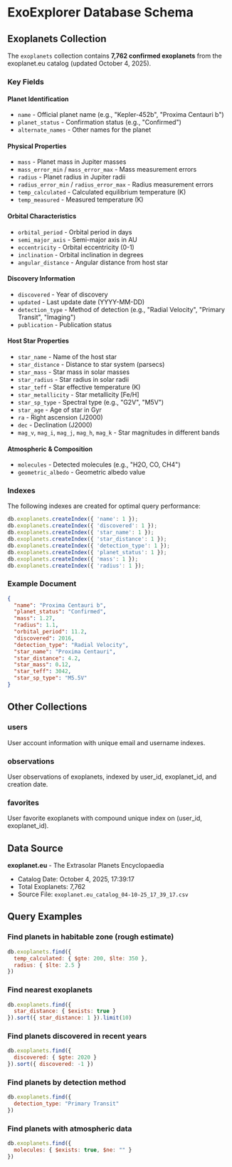 # ExoExplorer Database Schema

## Exoplanets Collection

The `exoplanets` collection contains **7,762 confirmed exoplanets** from the exoplanet.eu catalog (updated October 4, 2025).

### Key Fields

#### Planet Identification
- `name` - Official planet name (e.g., "Kepler-452b", "Proxima Centauri b")
- `planet_status` - Confirmation status (e.g., "Confirmed")
- `alternate_names` - Other names for the planet

#### Physical Properties
- `mass` - Planet mass in Jupiter masses
- `mass_error_min` / `mass_error_max` - Mass measurement errors
- `radius` - Planet radius in Jupiter radii
- `radius_error_min` / `radius_error_max` - Radius measurement errors
- `temp_calculated` - Calculated equilibrium temperature (K)
- `temp_measured` - Measured temperature (K)

#### Orbital Characteristics
- `orbital_period` - Orbital period in days
- `semi_major_axis` - Semi-major axis in AU
- `eccentricity` - Orbital eccentricity (0-1)
- `inclination` - Orbital inclination in degrees
- `angular_distance` - Angular distance from host star

#### Discovery Information
- `discovered` - Year of discovery
- `updated` - Last update date (YYYY-MM-DD)
- `detection_type` - Method of detection (e.g., "Radial Velocity", "Primary Transit", "Imaging")
- `publication` - Publication status

#### Host Star Properties
- `star_name` - Name of the host star
- `star_distance` - Distance to star system (parsecs)
- `star_mass` - Star mass in solar masses
- `star_radius` - Star radius in solar radii
- `star_teff` - Star effective temperature (K)
- `star_metallicity` - Star metallicity [Fe/H]
- `star_sp_type` - Spectral type (e.g., "G2V", "M5V")
- `star_age` - Age of star in Gyr
- `ra` - Right ascension (J2000)
- `dec` - Declination (J2000)
- `mag_v`, `mag_i`, `mag_j`, `mag_h`, `mag_k` - Star magnitudes in different bands

#### Atmospheric & Composition
- `molecules` - Detected molecules (e.g., "H2O, CO, CH4")
- `geometric_albedo` - Geometric albedo value

### Indexes

The following indexes are created for optimal query performance:

```javascript
db.exoplanets.createIndex({ 'name': 1 });
db.exoplanets.createIndex({ 'discovered': 1 });
db.exoplanets.createIndex({ 'star_name': 1 });
db.exoplanets.createIndex({ 'star_distance': 1 });
db.exoplanets.createIndex({ 'detection_type': 1 });
db.exoplanets.createIndex({ 'planet_status': 1 });
db.exoplanets.createIndex({ 'mass': 1 });
db.exoplanets.createIndex({ 'radius': 1 });
```

### Example Document

```json
{
  "name": "Proxima Centauri b",
  "planet_status": "Confirmed",
  "mass": 1.27,
  "radius": 1.1,
  "orbital_period": 11.2,
  "discovered": 2016,
  "detection_type": "Radial Velocity",
  "star_name": "Proxima Centauri",
  "star_distance": 4.2,
  "star_mass": 0.12,
  "star_teff": 3042,
  "star_sp_type": "M5.5V"
}
```

## Other Collections

### users
User account information with unique email and username indexes.

### observations
User observations of exoplanets, indexed by user_id, exoplanet_id, and creation date.

### favorites
User favorite exoplanets with compound unique index on (user_id, exoplanet_id).

## Data Source

**exoplanet.eu** - The Extrasolar Planets Encyclopaedia
- Catalog Date: October 4, 2025, 17:39:17
- Total Exoplanets: 7,762
- Source File: `exoplanet.eu_catalog_04-10-25_17_39_17.csv`

## Query Examples

### Find planets in habitable zone (rough estimate)
```javascript
db.exoplanets.find({
  temp_calculated: { $gte: 200, $lte: 350 },
  radius: { $lte: 2.5 }
})
```

### Find nearest exoplanets
```javascript
db.exoplanets.find({ 
  star_distance: { $exists: true } 
}).sort({ star_distance: 1 }).limit(10)
```

### Find planets discovered in recent years
```javascript
db.exoplanets.find({ 
  discovered: { $gte: 2020 } 
}).sort({ discovered: -1 })
```

### Find planets by detection method
```javascript
db.exoplanets.find({ 
  detection_type: "Primary Transit" 
})
```

### Find planets with atmospheric data
```javascript
db.exoplanets.find({ 
  molecules: { $exists: true, $ne: "" } 
})
```
